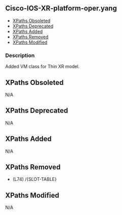 ## Cisco-IOS-XR-platform-oper.yang

- [XPaths Obsoleted](#xpaths-obsoleted)
- [XPaths Deprecated](#xpaths-deprecated)
- [XPaths Added](#xpaths-added)
- [XPaths Removed](#xpaths-removed)
- [XPaths Modified](#xpaths-modified)

### Description

Added VM class for Thin XR model.

## XPaths Obsoleted

N/A

## XPaths Deprecated

N/A

## XPaths Added

N/A

## XPaths Removed

- (L74)	/{SLOT-TABLE}

## XPaths Modified

N/A

